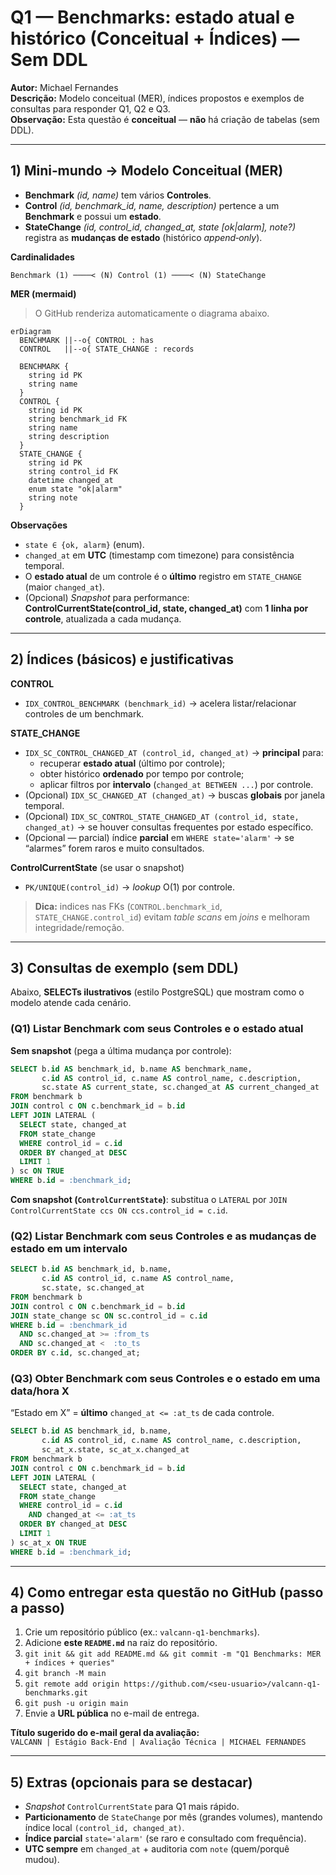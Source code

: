 # Q1 — Benchmarks: estado atual e histórico (Conceitual + Índices) — **Sem DDL**

**Autor:** Michael Fernandes  
**Descrição:** Modelo conceitual (MER), índices propostos e exemplos de consultas para responder Q1, Q2 e Q3.  
**Observação:** Esta questão é **conceitual** — **não** há criação de tabelas (sem DDL).

---

## 1) Mini‑mundo → Modelo Conceitual (MER)

- **Benchmark** *(id, name)* tem vários **Controles**.  
- **Control** *(id, benchmark_id, name, description)* pertence a um **Benchmark** e possui um **estado**.  
- **StateChange** *(id, control_id, changed_at, state [ok|alarm], note?)* registra as **mudanças de estado** (histórico *append‑only*).

**Cardinalidades**
```
Benchmark (1) ────< (N) Control (1) ────< (N) StateChange
```

**MER (mermaid)**
> O GitHub renderiza automaticamente o diagrama abaixo.
```mermaid
erDiagram
  BENCHMARK ||--o{ CONTROL : has
  CONTROL   ||--o{ STATE_CHANGE : records

  BENCHMARK {
    string id PK
    string name
  }
  CONTROL {
    string id PK
    string benchmark_id FK
    string name
    string description
  }
  STATE_CHANGE {
    string id PK
    string control_id FK
    datetime changed_at
    enum state "ok|alarm"
    string note
  }
```

**Observações**
- `state ∈ {ok, alarm}` (enum).  
- `changed_at` em **UTC** (timestamp com timezone) para consistência temporal.  
- O **estado atual** de um controle é o **último** registro em `STATE_CHANGE` (maior `changed_at`).  
- (Opcional) *Snapshot* para performance: **ControlCurrentState(control_id, state, changed_at)** com **1 linha por controle**, atualizada a cada mudança.

---

## 2) Índices (básicos) e justificativas

**CONTROL**
- `IDX_CONTROL_BENCHMARK (benchmark_id)` → acelera listar/relacionar controles de um benchmark.

**STATE_CHANGE**
- `IDX_SC_CONTROL_CHANGED_AT (control_id, changed_at)` → **principal** para:
  - recuperar **estado atual** (último por controle);
  - obter histórico **ordenado** por tempo por controle;
  - aplicar filtros por **intervalo** (`changed_at BETWEEN ...`) por controle.
- (Opcional) `IDX_SC_CHANGED_AT (changed_at)` → buscas **globais** por janela temporal.
- (Opcional) `IDX_SC_CONTROL_STATE_CHANGED_AT (control_id, state, changed_at)` → se houver consultas frequentes por estado específico.
- (Opcional — parcial) índice **parcial** em `WHERE state='alarm'` → se “alarmes” forem raros e muito consultados.

**ControlCurrentState** (se usar o snapshot)
- `PK/UNIQUE(control_id)` → *lookup* O(1) por controle.

> **Dica:** indices nas FKs (`CONTROL.benchmark_id`, `STATE_CHANGE.control_id`) evitam *table scans* em *joins* e melhoram integridade/remoção.

---

## 3) Consultas de exemplo (sem DDL)
Abaixo, **SELECTs ilustrativos** (estilo PostgreSQL) que mostram como o modelo atende cada cenário.

### (Q1) Listar Benchmark com seus Controles e o **estado atual**
**Sem snapshot** (pega a última mudança por controle):
```sql
SELECT b.id AS benchmark_id, b.name AS benchmark_name,
       c.id AS control_id, c.name AS control_name, c.description,
       sc.state AS current_state, sc.changed_at AS current_changed_at
FROM benchmark b
JOIN control c ON c.benchmark_id = b.id
LEFT JOIN LATERAL (
  SELECT state, changed_at
  FROM state_change
  WHERE control_id = c.id
  ORDER BY changed_at DESC
  LIMIT 1
) sc ON TRUE
WHERE b.id = :benchmark_id;
```
**Com snapshot (`ControlCurrentState`)**: substitua o `LATERAL` por `JOIN ControlCurrentState ccs ON ccs.control_id = c.id`.

### (Q2) Listar Benchmark com seus Controles e as **mudanças de estado em um intervalo**
```sql
SELECT b.id AS benchmark_id, b.name,
       c.id AS control_id, c.name AS control_name,
       sc.state, sc.changed_at
FROM benchmark b
JOIN control c ON c.benchmark_id = b.id
JOIN state_change sc ON sc.control_id = c.id
WHERE b.id = :benchmark_id
  AND sc.changed_at >= :from_ts
  AND sc.changed_at <  :to_ts
ORDER BY c.id, sc.changed_at;
```

### (Q3) Obter Benchmark com seus Controles e o **estado em uma data/hora X**
“Estado em X” = **último** `changed_at <= :at_ts` de cada controle.
```sql
SELECT b.id AS benchmark_id, b.name,
       c.id AS control_id, c.name AS control_name, c.description,
       sc_at_x.state, sc_at_x.changed_at
FROM benchmark b
JOIN control c ON c.benchmark_id = b.id
LEFT JOIN LATERAL (
  SELECT state, changed_at
  FROM state_change
  WHERE control_id = c.id
    AND changed_at <= :at_ts
  ORDER BY changed_at DESC
  LIMIT 1
) sc_at_x ON TRUE
WHERE b.id = :benchmark_id;
```

---

## 4) Como entregar esta questão no GitHub (passo a passo)
1. Crie um repositório público (ex.: `valcann-q1-benchmarks`).  
2. Adicione **este `README.md`** na raiz do repositório.  
3. `git init && git add README.md && git commit -m "Q1 Benchmarks: MER + índices + queries"`  
4. `git branch -M main`  
5. `git remote add origin https://github.com/<seu-usuario>/valcann-q1-benchmarks.git`  
6. `git push -u origin main`  
7. Envie a **URL pública** no e-mail de entrega.

**Título sugerido do e-mail geral da avaliação:**  
`VALCANN | Estágio Back-End | Avaliação Técnica | MICHAEL FERNANDES`

---

## 5) Extras (opcionais para se destacar)
- *Snapshot* `ControlCurrentState` para Q1 mais rápido.  
- **Particionamento** de `StateChange` por mês (grandes volumes), mantendo índice local `(control_id, changed_at)`.  
- **Índice parcial** `state='alarm'` (se raro e consultado com frequência).  
- **UTC sempre** em `changed_at` + auditoria com `note` (quem/porquê mudou).